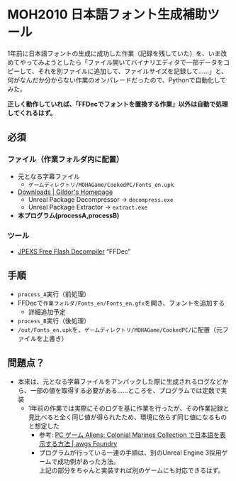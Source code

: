 # MOH2010 日本語フォント生成補助ツール  
1年前に日本語フォントの生成に成功した作業（記録を残していた）を、いま改めてやってみようとしたら「ファイル開いてバイナリエディタで一部データをコピーして、それを別ファイルに追加して、ファイルサイズを記録して……」と、何がなんだか分からない作業のオンパレードだったので、Pythonで自動化してみた。 

**正しく動作していれば、「FFDecでフォントを置換する作業」以外は自動で処理してくれるはず。**

## 必須
### ファイル（作業フォルダ内に配置）
- 元となる字幕ファイル
  - `ゲームディレクトリ/MOHAGame/CookedPC/Fonts_en.upk`
- [Downloads | Gildor's Homepage](https://www.gildor.org/downloads)
  - Unreal Package Decompressor -> `decompress.exe`
  - Unreal Package Extractor -> `extract.exe`
- **本プログラム(processA,processB)**
### ツール
- [JPEXS Free Flash Decompiler](https://github.com/jindrapetrik/jpexs-decompiler) “FFDec”

## 手順
- `process_A`実行（前処理）
- FFDecで`作業フォルダ/Fonts_en/Fonts_en.gfx`を開き、フォントを追加する
  - 詳細追加予定
- `process_B`実行（後処理）
- `/out/Fonts_en.upk`を、`ゲームディレクトリ/MOHAGame/CookedPC/`に配置（元ファイルを上書き）

## 問題点？
- 本来は、元となる字幕ファイルをアンパックした際に生成されるログなどから、一部の値を取得する必要がある……ところを、プログラムでは定数で実装
  - 1年前の作業では実際にそのログを基に作業を行ったが、その作業記録と見比べると全く同じ値が得られたため、環境に依らず同じ値になるものと想定した
    - 参考: [PC ゲーム Aliens: Colonial Marines Collection で日本語を表示する方法 | awgs Foundry](https://awgsfoundry.com/blog-entry-550.html)
    - プログラムが行っている一連の手順は、別のUnreal Engine 3採用ゲームで成功例があった方法。  
      上記の部分をちゃんと実装すれば別のゲームにも対応できるはず。
